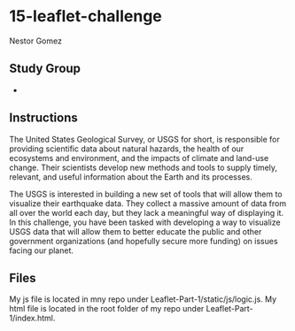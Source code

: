 # 15-leaflet-challenge
Nestor Gomez

## Study Group

- 

## Instructions
The United States Geological Survey, or USGS for short, is responsible for providing scientific data about natural hazards, the health of our ecosystems and environment, and the impacts of climate and land-use change. Their scientists develop new methods and tools to supply timely, relevant, and useful information about the Earth and its processes.

The USGS is interested in building a new set of tools that will allow them to visualize their earthquake data. They collect a massive amount of data from all over the world each day, but they lack a meaningful way of displaying it. In this challenge, you have been tasked with developing a way to visualize USGS data that will allow them to better educate the public and other government organizations (and hopefully secure more funding) on issues facing our planet.

## Files
My js file is located in mny repo under Leaflet-Part-1/static/js/logic.js.
My html file is located in the root folder of my repo under Leaflet-Part-1/index.html.

